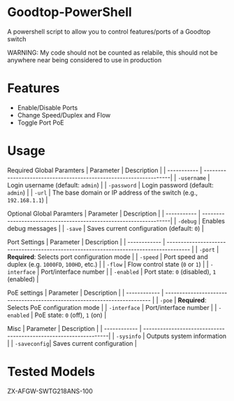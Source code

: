 # Goodtop-PowerShell
A powershell script to allow you to control features/ports of a Goodtop switch

WARNING: My code should not be counted as relabile, this should not be anywhere near being considered to use in production

# Features
* Enable/Disable Ports
* Change Speed/Duplex and Flow
* Toggle Port PoE

# Usage
Required Global Paramters
| Parameter   | Description                                                       |
| ----------- | ------------------------------------------------------------------|
| `-username` | Login username (default: `admin`)                                 |
| `-password` | Login password (default: `admin`)                                 |
| `-url`      | The base domain or IP address of the switch (e.g., `192.168.1.1`) |

Optional Global Paramters
| Parameter   | Description                                                       |
| ----------- | ------------------------------------------------------------------|
| `-debug`    | Enables debug messages                                            |
| `-save`     | Saves current configuration (default: `0`)                        |

Port Settings
| Parameter    | Description                                                                            |
| ------------ | -------------------------------------------------------------------------------------- |
| `-port`      | **Required**: Selects port configuration mode                                          |
| `-speed`     | Port speed and duplex (e.g. `1000FD`, `100HD`, etc.)                                   |
| `-flow`      | Flow control state (`0` or `1`)                                                        |
| `-interface` | Port/interface number                                                                  |
| `-enabled`   | Port state: `0` (disabled), `1` (enabled)                                              |

PoE settings
| Parameter    | Description                                                               |
| ------------ | ------------------------------------------------------------------------- |
| `-poe`       | **Required**: Selects PoE configuration mode                              |
| `-interface` | Port/interface number                                                     |
| `-enabled`   | PoE state: `0` (off), `1` (on)                                            |

Misc
| Parameter    | Description                                                      |
| ------------ | -----------------------------------------------------------------|
| `-sysinfo`   | Outputs system information                                       |
| `-saveconfig`| Saves current configuration                                      |

# Tested Models
ZX-AFGW-SWTG218ANS-100

